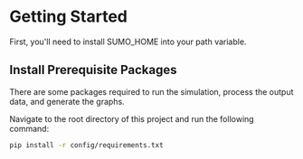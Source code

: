 <h1>Getting Started</h1>
First, you'll need to install SUMO_HOME into your path variable.

## Install Prerequisite Packages
There are some packages required to run the simulation, process the output data, and generate the graphs.

Navigate to the root directory of this project and run the following command:

```bash
pip install -r config/requirements.txt
```